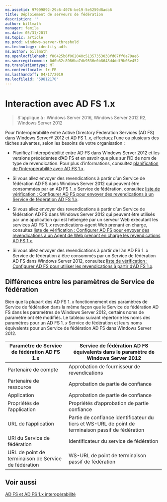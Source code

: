 ```yaml
---
ms.assetid: 97999892-29c6-4076-be19-5e5259d8ada6
title: Déploiement de serveurs de fédération
description: ''
author: billmath
manager: femila
ms.date: 05/31/2017
ms.topic: article
ms.prod: windows-server-threshold
ms.technology: identity-adfs
ms.author: billmath
ms.openlocfilehash: f80425b6f062040c51357353038fd07ff0a79ae6
ms.sourcegitcommit: 0d0b32c8986ba7db9536e0b8648d4ddf9b03e452
ms.translationtype: MT
ms.contentlocale: fr-FR
ms.lasthandoff: 04/17/2019
ms.locfileid: "59812170"
---
```

# <a name="interoperating-with-ad-fs-1x"></a>Interaction avec AD FS 1.x

>S'applique à : Windows Server 2016, Windows Server 2012 R2, Windows Server 2012

Pour l’interopérabilité entre Active Directory Federation Services \(AD FS\) dans Windows Server® 2012 et AD FS 1. *x*, effectuez l’une ou plusieurs des tâches suivantes, selon les besoins de votre organisation :  
  
-   Planifiez l’interopérabilité entre AD FS dans Windows Server 2012 et les versions précédentes d’AD FS et en savoir que plus sur l’ID de nom de type de revendication. Pour plus d’informations, consultez [planification de l’interopérabilité avec AD FS 1.x](https://technet.microsoft.com/library/ff678040.aspx).  
  
-   Si vous allez envoyer des revendications à partir d’un Service de fédération AD FS dans Windows Server 2012 qui peuvent être consommées par an AD FS 1. *x* Service de fédération, consultez [liste de vérification : Configurer AD FS pour envoyer des revendications à un Service de fédération AD FS 1.x](Checklist--Configuring-AD-FS-to-Send-Claims-to-an-AD-FS-1.x-Federation-Service.md).  
  
-   Si vous allez envoyer des revendications à partir d’un Service de fédération AD FS dans Windows Server 2012 qui peuvent être utilisés par une application qui est hébergée par un serveur Web exécutant les services AD FS 1. *x* revendications\-agent Web prenant en charge, consultez [liste de vérification : Configurer AD FS pour envoyer des revendications à un Agent de Web prenant en charge les revendications AD FS 1.x](Checklist--Configuring-AD-FS-to-Send-Claims-to-an-AD-FS-1.x-Claims-Aware-Web-Agent.md).  
  
-   Si vous allez envoyer des revendications à partir de l’an AD FS 1. *x* Service de fédération à être consommés par un Service de fédération AD FS dans Windows Server 2012, consultez [liste de vérification : Configurer AD FS pour utiliser les revendications à partir d’AD FS 1.x](Checklist--Configuring-AD-FS--to-Consume-Claims-from-AD-FS-1.x.md).  
  
## <a name="differences-between-federation-service-settings"></a>Différences entre les paramètres de Service de fédération  
Bien que la plupart des AD FS 1. *x* fonctionnement des paramètres de Service de fédération dans la même façon que le Service de fédération AD FS dans les paramètres de Windows Server 2012, certains noms de paramètre ont été modifiés. Le tableau suivant répertorie les noms des paramètres pour un AD FS 1. *x* Service de fédération et leurs noms équivalents pour un Service de fédération AD FS dans Windows Server 2012.  
  
|Paramètre de Service de fédération AD FS 1.x|Service de fédération AD FS équivalents dans le paramètre de Windows Server 2012  
|----------------------------------------|---------------------------------------------------------------------------------------------------------- 
|Partenaire de compte|Approbation de fournisseur de revendications  
|Partenaire de ressource|Approbation de partie de confiance 
|Application|Approbation de partie de confiance  
|Propriétés de l’application|Propriétés d’approbation de partie confiance  
|URL de l’application|Partie de confiance identificateur du tiers et WS\-URL de point de terminaison passif de fédération  
|URI du Service de fédération|Identificateur du service de fédération  
|URL de point de terminaison de Service de fédération|WS\-URL de point de terminaison passif de fédération  
  
## <a name="see-also"></a>Voir aussi  
[AD FS et AD FS 1.x interopérabilité](https://go.microsoft.com/fwlink/?LinkId=200776)  
  

